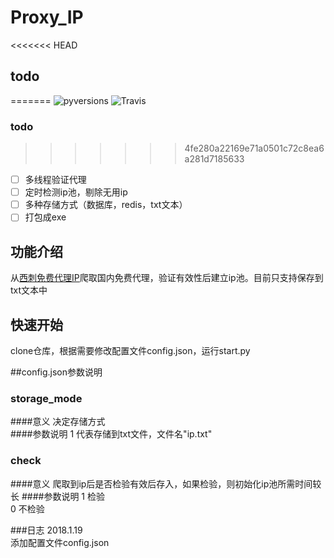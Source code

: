# Proxy_IP
<<<<<<< HEAD

## todo
=======
![pyversions](https://img.shields.io/badge/python%20-3.5%2B-blue.svg)
![Travis](https://img.shields.io/travis/rust-lang/rust.svg)
### todo
>>>>>>> 4fe280a22169e71a0501c72c8ea6a281d7185633
* [ ] 多线程验证代理
* [ ] 定时检测ip池，剔除无用ip
* [ ] 多种存储方式（数据库，redis，txt文本）
* [ ] 打包成exe

## 功能介绍
从[西刺免费代理IP](http://www.xicidaili.com/)爬取国内免费代理，验证有效性后建立ip池。目前只支持保存到txt文本中


## 快速开始
clone仓库，根据需要修改配置文件config.json，运行start.py

##config.json参数说明
### storage_mode
####意义
决定存储方式  
####参数说明
1 代表存储到txt文件，文件名"ip.txt"

### check
####意义
爬取到ip后是否检验有效后存入，如果检验，则初始化ip池所需时间较长
####参数说明
1 检验  
0 不检验


###日志
2018.1.19  
添加配置文件config.json
